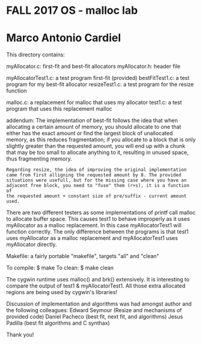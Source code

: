 # FALL 2017 OS - malloc lab
# Marco Antonio Cardiel

This directory contains:

myAllocator.c: first-fit and best-fit allocators
myAllocator.h: header file

myAllocatorTest1.c: a test program first-fit (provided)
bestFitTest1.c: a test program for my best-fit allocator
resizeTest1.c: a test program for the resize function

malloc.c: a replacement for malloc that uses my allocator
test1.c: a test program that uses this replacement malloc

addendum:
    The implementation of best-fit follows the idea that when
    allocating a certain amount of memory, you should allocate to one that
    either has the exact amount or find the largest block of unallocated 
    memory, as this reduces fragmentation; if you allocate to a block that
    is only slightly greater than the requested amount, you will end up
    with a chunk that may be too small to allocate anything to it, resulting
    in unused space, thus fragmenting memory.

    Regarding resize, the idea of improving the original implementation
    came from first alligning the requested amount by 8. The provided
    situations were usefull, but for the missing case where you have an 
    adjacent free block, you need to "fuse" them (r+s), it is a function of
    the requested amount + constant size of pre/suffix - current amount used.

There are two different testers as some implementations of printf
call malloc to allocate buffer space. This causes test1 to behave
improperly as it uses myAllocator as a malloc replacement. In this
case myAllocatorTest1 will function correctly. The only difference
between the programs is that test1 uses myAllocator as a malloc
replacement and myAllocatorTest1 uses myAllocator directly.

Makefile: a fairly portable "makefile", targets "all" and "clean"

To compile: 
 $ make 
To clean:
 $ make clean

The cygwin runtime uses malloc() and brk() extensively.  It is
interesting to compare the output of test1 & myAllocatorTest1.  All
those extra allocated regions are being used by cygwin's libraries!

Discussion of implementation and algorithms was had amongst author and the following colleagues:
    Edward Seymour (Resize and mechanisms of provided code)
    Daniel Pacheco (best fit, next fit, and algorithms)
    Jesus Padilla (best fit algorithms and C synthax)
    
Thank you!
    

